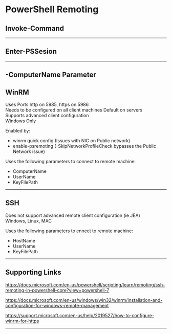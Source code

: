 # PowerShell Remoting  

## Invoke-Command  

___

## Enter-PSSesion  

___

## -ComputerName Parameter

## WinRM  

Uses Ports http on 5985, https on 5986  
Needs to be configured on all client machines
Default on servers  
Supports advanced client configuration  
Windows Only

Enabled by:  

* winrm quick config (Issues with NIC on Public network)
* enable-psremoting (-SkipNetworkProfileCheck bypasses the Public Network issue)  

Uses the following parameters to connect to remote machine:  

* ComputerName  
* UserName  
* KeyFilePath

___

## SSH  

Does not support advanced remote client configuration (ie JEA)  
Windows, Linux, MAC  

Uses the following parameters to cnnect to remote machine:  

* HostName  
* UserName  
* KeyFilePath

___

## Supporting Links  

https://docs.microsoft.com/en-us/powershell/scripting/learn/remoting/ssh-remoting-in-powershell-core?view=powershell-7

https://docs.microsoft.com/en-us/windows/win32/winrm/installation-and-configuration-for-windows-remote-management  

https://support.microsoft.com/en-us/help/2019527/how-to-configure-winrm-for-https

___
